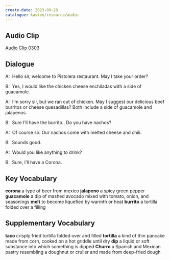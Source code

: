```yaml
---
create-date: 2023-09-28
catalogue: kasten/resource/audio
---
```


## Audio Clip
[Audio Clip 0303](https://archive.org/download/englishpod_all/englishpod_0303dg.mp3)

## Dialogue
A:  Hello sir, welcome to Pistolera restaurant. May I take your order? 

B:  Yes, I would like the chicken cheese enchiladas with a side of guacamole.

A:  I’m sorry sir, but we ran out of chicken.  May I suggest our delicious beef burritos or cheese quesadillas? Both include a side of guacamole and jalapenos.

B:  Sure I’ll have the burrito.. Do you have nachos?

A:  Of course sir.  Our nachos come with melted cheese and chili.

B:  Sounds good.

A:  Would you like anything to drink?

B:  Sure, I’ll have a Corona.

## Key Vocabulary
**corona**         a type of beer from mexico
**jalapeno**       a spicy green pepper
**guacamole**      a dip of mashed avocado mixed with tomato, onion, and seasonings
**melt**           to become liquefied by warmth or heat
**burrito**        a tortilla folded over a filling

## Supplementary Vocabulary
**taco**          crisply fried tortilla folded over and filled
**tortilla**      a kind of thin pancake made from corn, cooked on a hot griddle until dry
**dip**           a liquid or soft substance into which something is dipped
**Churro**        a Spanish and Mexican pastry resembling a doughnut or cruller and made from deep-fried dough
